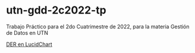 # utn-gdd-2c2022-tp

Trabajo Práctico para el 2do Cuatrimestre de 2022, para la materia Gestión de Datos en UTN

[DER en LucidChart](https://lucid.app/lucidchart/4b07c250-a3f0-4099-98a6-95581a7dbb32/edit?invitationId=inv_05041888-b584-4db2-a2a2-e8211068b1a5&page=vlwS8_zE-Bex#)
